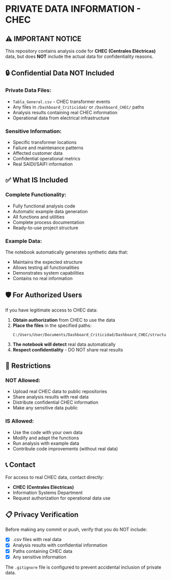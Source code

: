 # PRIVATE DATA INFORMATION - CHEC

## ⚠️ IMPORTANT NOTICE

This repository contains analysis code for **CHEC (Centrales Eléctricas)** data, but does **NOT** include the actual data for confidentiality reasons.

## 🔒 Confidential Data NOT Included

### Private Data Files:
- `Tabla_General.csv` - CHEC transformer events
- Any files in `/Dashboard_Criticidad/` or `/Dashboard_CHEC/` paths
- Analysis results containing real CHEC information
- Operational data from electrical infrastructure

### Sensitive Information:
- Specific transformer locations
- Failure and maintenance patterns
- Affected customer data
- Confidential operational metrics
- Real SAIDI/SAIFI information

## ✅ What IS Included

### Complete Functionality:
- Fully functional analysis code
- Automatic example data generation
- All functions and utilities
- Complete process documentation
- Ready-to-use project structure

### Example Data:
The notebook automatically generates synthetic data that:
- Maintains the expected structure
- Allows testing all functionalities
- Demonstrates system capabilities
- Contains no real information

## 🛡️ For Authorized Users

If you have legitimate access to CHEC data:

1. **Obtain authorization** from CHEC to use the data
2. **Place the files** in the specified paths:
   ```
   C:/Users/User/Documents/Dashboard_Criticidad/Dashboard_CHEC/structured_data/Tabla_General.csv
   ```
3. **The notebook will detect** real data automatically
4. **Respect confidentiality** - DO NOT share real results

## 🚫 Restrictions

### NOT Allowed:
- Upload real CHEC data to public repositories
- Share analysis results with real data
- Distribute confidential CHEC information
- Make any sensitive data public

### IS Allowed:
- Use the code with your own data
- Modify and adapt the functions
- Run analysis with example data
- Contribute code improvements (without real data)

## 📞 Contact

For access to real CHEC data, contact directly:
- **CHEC (Centrales Eléctricas)**
- Information Systems Department
- Request authorization for operational data use

## 📋 Privacy Verification

Before making any commit or push, verify that you do NOT include:
- [x] .csv files with real data
- [x] Analysis results with confidential information
- [x] Paths containing CHEC data
- [x] Any sensitive information

The `.gitignore` file is configured to prevent accidental inclusion of private data.